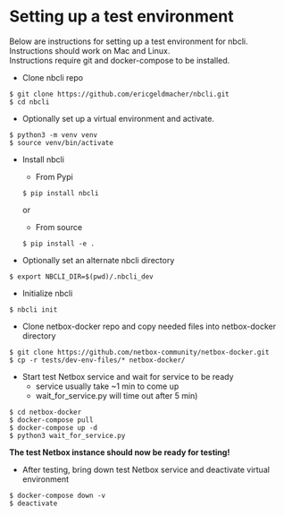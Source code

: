 # Setting up a test environment

Below are instructions for setting up a test environment for nbcli.  
Instructions should work on Mac and Linux.  
Instructions require git and docker-compose to be installed.

* Clone nbcli repo
```
$ git clone https://github.com/ericgeldmacher/nbcli.git
$ cd nbcli
```

* Optionally set up a virtual environment and activate.
```
$ python3 -m venv venv
$ source venv/bin/activate
```

* Install nbcli
  - From Pypi
  ```
  $ pip install nbcli
  ```
  or
  - From source
  ```
  $ pip install -e .
  ```

* Optionally set an alternate nbcli directory
```
$ export NBCLI_DIR=$(pwd)/.nbcli_dev
```

* Initialize nbcli
```
$ nbcli init
```

* Clone netbox-docker repo and copy needed files into netbox-docker directory
```
$ git clone https://github.com/netbox-community/netbox-docker.git
$ cp -r tests/dev-env-files/* netbox-docker/
```

* Start test Netbox service and wait for service to be ready
  - service usually take ~1 min to come up
  - wait_for_service.py will time out after 5 min)
```
$ cd netbox-docker
$ docker-compose pull
$ docker-compose up -d
$ python3 wait_for_service.py
```

**The test Netbox instance should now be ready for testing!**

* After testing, bring down test Netbox service and deactivate virtual environment 
```
$ docker-compose down -v
$ deactivate
```
